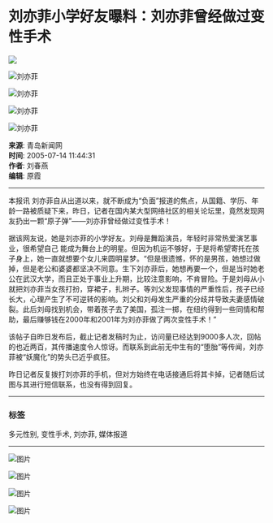 # 刘亦菲小学好友曝料：刘亦菲曾经做过变性手术

![](http://www.qingdaonews.com/ad/top3.gif)

![刘亦菲](../../../images/2005-05/19/xin_22050219150996831991.GIF)

![刘亦菲](../../../images/2005-03/05/xin_460302051522968246582.gif)

![刘亦菲](../../../images/2005-03/05/xin_37030205111097068202.gif)

![刘亦菲](../../../images/2005-06/01/xin_260602011825350105173.gif)

**来源**: 青岛新闻网  
**时间**: 2005-07-14 11:44:31  
**作者**: 刘春燕  
**编辑**: 原霞  

---

本报讯 刘亦菲自从出道以来，就不断成为“负面”报道的焦点，从国籍、学历、年龄一路被质疑下来，昨日，记者在国内某大型网络社区的相关论坛里，竟然发现网友扔出一颗“原子弹”——刘亦菲曾经做过变性手术！

据该网友说，她是刘亦菲的小学好友。刘母是舞蹈演员，年轻时非常热爱演艺事业，很希望自己 能成为舞台上的明星。但因为机运不够好，于是将希望寄托在孩子身上，她一直就想要个女儿来圆明星梦。“但是很遗憾，怀的是男孩，她想过做掉，但是老公和婆婆都坚决不同意。生下刘亦菲后，她想再要一个，但是当时她老公在武汉大学，而且正处于事业上升期，比较注意影响，不肯冒险。于是刘母从小就把刘亦菲当女孩打扮，穿裙子，扎辫子。等刘父发现事情的严重性后，孩子已经长大，心理产生了不可逆转的影响。刘父和刘母发生严重的分歧并导致夫妻感情破裂。此后刘母找到机会，带着孩子去了美国，孤注一掷，在纽约得到一些同情和帮助，最后赚够钱在2000年和2001年为刘亦菲做了两次变性手术！”

该帖子自昨日发布后，截止记者发稿时为止，访问量已经达到9000多人次，回帖的也近两百，其传播速度令人惊讶。而联系到此前无中生有的“堕胎”等传闻，刘亦菲被“妖魔化”的势头已近乎疯狂。

昨日记者反复拨打刘亦菲的手机，但对方始终在电话接通后将其卡掉，记者随后试图与其进行短信联系，也没有得到回复。 

--- 

### 标签

多元性别, 变性手术, 刘亦菲, 媒体报道

--- 

![图片](../../../tplimg/c.gif)

![图片](../../../tplimg/c.gif)

![图片](http://www.qingdaonews.com/img/daily-1111/daily_navpoint.gif)

![图片](http://www.qingdaonews.com/img/daily-1111/daily_navstuff.gif)